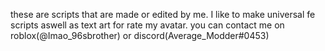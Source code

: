 these are scripts that are made or edited by me.
I like to make universal fe scripts aswell as text art for rate my avatar.
you can contact me on roblox(@Imao_96sbrother) or discord(Average_Modder#0453)
